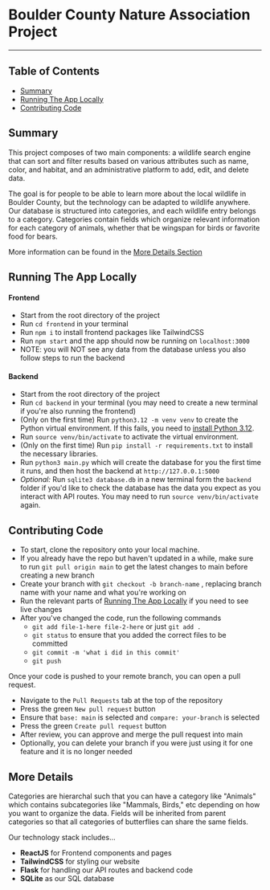 # Boulder County Nature Association Project

---

## Table of Contents

- [Summary](#summary)
- [Running The App Locally](#running-the-app-locally)
- [Contributing Code](#contributing-code)

## Summary
This project composes of two main components: a wildlife search engine that can sort and filter results based on various attributes such as name, color, and habitat, and an administrative platform to add, edit, and delete data.

The goal is for people to be able to learn more about the local wildlife in Boulder County, but the technology can be adapted to wildlife anywhere. Our database is structured into categories, and each wildlife entry belongs to a category. Categories contain fields which organize relevant information for each category of animals, whether that be wingspan for birds or favorite food for bears. 

More information can be found in the [More Details Section](#more-details)

## Running The App Locally

#### Frontend

- Start from the root directory of the project
- Run `cd frontend` in your terminal
- Run `npm i` to install frontend packages like TailwindCSS
- Run `npm start` and the app should now be running on `localhost:3000`
- NOTE: you will NOT see any data from the database unless you also follow steps to run the backend

#### Backend

- Start from the root directory of the project
- Run `cd backend` in your terminal (you may need to create a new terminal if you're also running the frontend)
- (Only on the first time) Run `python3.12 -m venv venv` to create the Python virtual environment. If this fails, you need to [install Python 3.12](https://www.python.org/downloads/). 
- Run `source venv/bin/activate` to activate the virtual environment.
- (Only on the first time) Run `pip install -r requirements.txt` to install the necessary libraries.
- Run `python3 main.py` which will create the database for you the first time it runs, and then host the backend at `http://127.0.0.1:5000`
- *Optional:* Run `sqlite3 database.db` in a new terminal form the `backend` folder if you'd like to check the database has the data you expect as you interact with API routes. You may need to run `source venv/bin/activate` again.



## Contributing Code
- To start, clone the repository onto your local machine. 
- If you already have the repo but haven't updated in a while, make sure to run `git pull origin main` to get the latest changes to main before creating a new branch
- Create your branch with `git checkout -b branch-name` , replacing branch name with your name and what you're working on
- Run the relevant parts of [Running The App Locally](#running-the-app-locally) if you need to see live changes
- After you've changed the code, run the following commands
	- `git add file-1-here file-2-here` or just `git add .`
	- `git status` to ensure that you added the correct files to be committed
	- `git commit -m 'what i did in this commit'`
	- `git push`

Once your code is pushed to your remote branch, you can open a pull request. 
- Navigate to the `Pull Requests` tab at the top of the repository
- Press the green `New pull request` button
- Ensure that `base: main` is selected and `compare: your-branch` is selected
- Press the green `Create pull request` button
- After review, you can approve and merge the pull request into main
- Optionally, you can delete your branch if you were just using it for one feature and it is no longer needed

## More Details

Categories are hierarchal such that you can have a category like "Animals" which contains subcategories like "Mammals, Birds," etc depending on how you want to organize the data. Fields will be inherited from parent categories so that all categories of butterflies can share the same fields.

Our technology stack includes...
- **ReactJS** for Frontend components and pages
- **TailwindCSS** for styling our website
- **Flask** for handling our API routes and backend code
- **SQLite** as our SQL database
